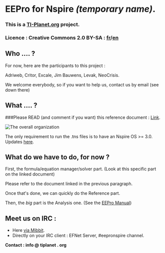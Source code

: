 # EEPro for Nspire  *(temporary name)*.

### This is a [TI-Planet.org](http://tiplanet.org) project.

### Licence : Creative Commons 2.0 BY-SA : [fr](http://creativecommons.org/licenses/by-sa/2.0/fr/legalcode)/[en](http://creativecommons.org/licenses/by-sa/2.0/legalcode)


## Who .... ?
For now, here are the participants to this project :

Adriweb, Critor, Excale, Jim Bauwens, Levak, NeoCrisis.

We welcome everybody, so if you want to help us, contact us by email (see down there)

## What .... ?
###Please READ (and comment if you want) this reference document : [Link](https://docs.google.com/document/d/1LBjZiKBB3k_bAIDWjTVRH9zTrX5DUQZ6BOXLhKveqJk/edit).

![The overall organization](http://i.imgur.com/UhHn7.png)
 
The only requirement to run the .tns files is to have an Nspire OS >= 3.0. Updates [here](http://education.ti.com).

## What do we have to do, for now ?
First, the formula/equation manager/solver part.  (Look at this specific part on the linked document)

Please refer to the document linked in the previous paragraph.

Once that's done, we can quickly do the Reference part.

Then, the *big* part is the Analysis one. (See the [EEPro Manual](http://tiplanet.org/modules/archives/eepro.pdf))

## Meet us on IRC :
- Here [via Mibbit](http://mibbit.com/chat/#eepronspire@efnet).
- Directly on your IRC client : EFNet Server, #eepronspire channel.


__Contact : info @ tiplanet . org__
